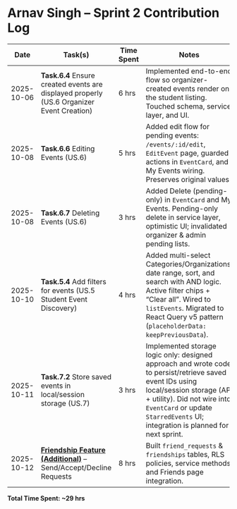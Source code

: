 # Arnav Singh – Sprint 2 Contribution Log

| Date       | Task(s)                                                                 | Time Spent | Notes |
|------------|--------------------------------------------------------------------------|------------|-------|
| 2025-10-06 | **Task.6.4** Ensure created events are displayed properly (US.6 Organizer Event Creation) | 6 hrs | Implemented end-to-end flow so organizer-created events render on the student listing. Touched schema, service layer, and UI. |
| 2025-10-08 | **Task.6.6** Editing Events (US.6)                                       | 5 hrs | Added edit flow for pending events: `/events/:id/edit`, `EditEvent` page, guarded actions in `EventCard`, and My Events wiring. Preserves original values. |
| 2025-10-08 | **Task.6.7** Deleting Events (US.6)                                      | 3 hrs | Added Delete (pending-only) in `EventCard` and My Events. Pending-only delete in service layer, optimistic UI; invalidated organizer & admin pending lists. |
| 2025-10-10 | **Task.5.4** Add filters for events (US.5 Student Event Discovery)       | 4 hrs | Added multi-select Categories/Organizations, date range, sort, and search with AND logic. Active filter chips + “Clear all”. Wired to `listEvents`. Migrated to React Query v5 pattern (`placeholderData: keepPreviousData`). |
| 2025-10-11 | **Task.7.2** Store saved events in local/session storage (US.7)          | 3 hrs | Implemented storage logic only: designed approach and wrote code to persist/retrieve saved event IDs using local/session storage (API + utility). Did not wire into `EventCard` or update `StarredEvents` UI; integration is planned for next sprint. |
| 2025-10-12 | <ins><strong>Friendship Feature (Additional)</strong></ins> – Send/Accept/Decline Requests              | 8 hrs | Built `friend_requests` & `friendships` tables, RLS policies, service methods, and Friends page integration. |

**Total Time Spent: ~29 hrs**
